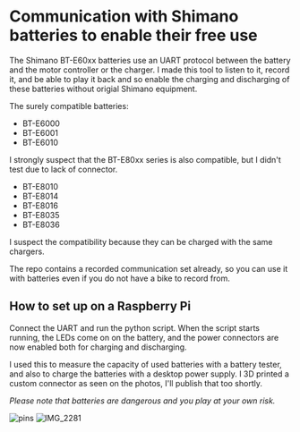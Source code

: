 # Communication with Shimano batteries to enable their free use

The Shimano BT-E60xx batteries use an UART protocol between the battery and the motor controller or the charger. I made this tool to listen to it, record it, and be able to play it back and so enable the charging and discharging of these batteries without origial Shimano equipment.

The surely compatible batteries:
* BT-E6000
* BT-E6001
* BT-E6010

I strongly suspect that the BT-E80xx series is also compatible, but I didn't test due to lack of connector.
* BT-E8010
* BT-E8014
* BT-E8016
* BT-E8035
* BT-E8036

I suspect the compatibility because they can be charged with the same chargers.

The repo contains a recorded communication set already, so you can use it with batteries even if you do not have a bike to record from.

## How to set up on a Raspberry Pi
Connect the UART and run the python script. When the script starts running, the LEDs come on on the battery, and the power connectors are now enabled both for charging and discharging.

I used this to measure the capacity of used batteries with a battery tester, and also to charge the batteries with a desktop power supply. I 3D printed a custom connector as seen on the photos, I'll publish that too shortly.

*Please note that batteries are dangerous and you play at your own risk.*

![pins](https://github.com/user-attachments/assets/fafd0416-462b-4f29-a352-17530809f230)
![IMG_2281](https://github.com/user-attachments/assets/16cef52e-e884-42de-8016-8ee6cbbb2f04)
